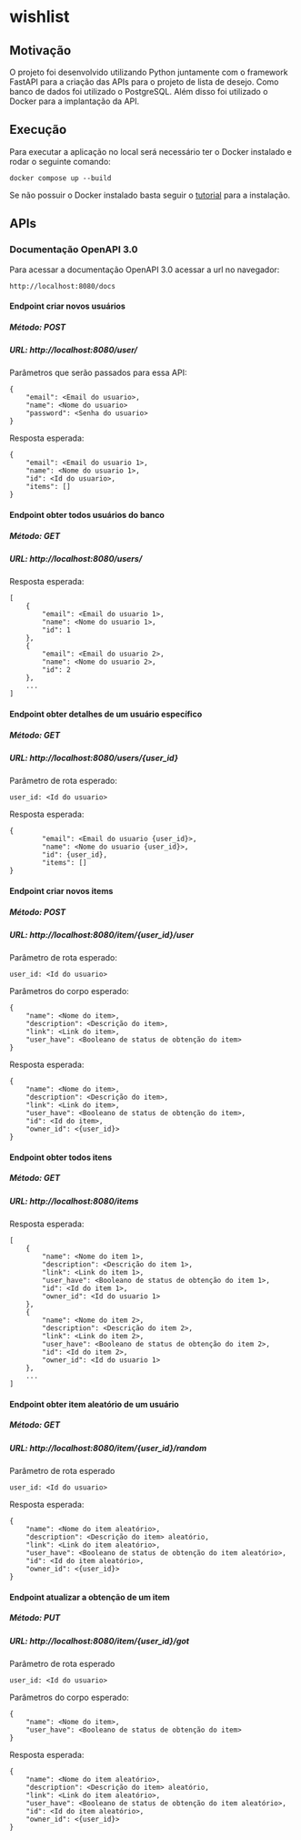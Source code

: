 # wishlist
## Motivação

O projeto foi desenvolvido utilizando Python juntamente com o framework FastAPI para a criação das APIs para o projeto de lista de desejo. Como banco de dados foi utilizado o PostgreSQL.
Além disso foi utilizado o Docker para a implantação da API.

## Execução

Para executar a aplicação no local será necessário ter o Docker instalado e rodar o seguinte comando:

```
docker compose up --build
```

Se não possuir o Docker instalado basta seguir o [tutorial](https://www.notion.so/Instalando-o-Docker-e9ee20c07444455fa40675de80696a6e) para a instalação.

## APIs

### Documentação OpenAPI 3.0

Para acessar a documentação OpenAPI 3.0 acessar a url no navegador:

```
http://localhost:8080/docs
```

#### Endpoint criar novos usuários

##### Método: POST
##### URL: http://localhost:8080/user/

Parâmetros que serão passados para essa API:
```
{
    "email": <Email do usuario>,
    "name": <Nome do usuario>
    "password": <Senha do usuario>
}
```
Resposta esperada:
```
{
    "email": <Email do usuario 1>,
    "name": <Nome do usuario 1>,
    "id": <Id do usuario>,
    "items": []
}
```

#### Endpoint obter todos usuários do banco

##### Método: GET
##### URL: http://localhost:8080/users/

Resposta esperada:
```
[
    {
        "email": <Email do usuario 1>,
        "name": <Nome do usuario 1>,
        "id": 1
    },
    {
        "email": <Email do usuario 2>,
        "name": <Nome do usuario 2>,
        "id": 2
    },
    ...
]
```

#### Endpoint obter detalhes de um usuário específico

##### Método: GET
##### URL: http://localhost:8080/users/{user_id}

Parâmetro de rota esperado:
```
user_id: <Id do usuario>
```
Resposta esperada:
```
{
        "email": <Email do usuario {user_id}>,
        "name": <Nome do usuario {user_id}>,
        "id": {user_id},
        "items": []
}
```

#### Endpoint criar novos items

##### Método: POST
##### URL: http://localhost:8080/item/{user_id}/user

Parâmetro de rota esperado:
```
user_id: <Id do usuario>
```
Parâmetros do corpo esperado:
```
{
    "name": <Nome do item>,
    "description": <Descrição do item>,
    "link": <Link do item>,
    "user_have": <Booleano de status de obtenção do item>
}
```
Resposta esperada:
```
{
    "name": <Nome do item>,
    "description": <Descrição do item>,
    "link": <Link do item>,
    "user_have": <Booleano de status de obtenção do item>,
    "id": <Id do item>,
    "owner_id": <{user_id}>
}
```

#### Endpoint obter todos itens

##### Método: GET
##### URL: http://localhost:8080/items

Resposta esperada:
```
[
    {
        "name": <Nome do item 1>,
        "description": <Descrição do item 1>,
        "link": <Link do item 1>,
        "user_have": <Booleano de status de obtenção do item 1>,
        "id": <Id do item 1>,
        "owner_id": <Id do usuario 1>
    },
    {
        "name": <Nome do item 2>,
        "description": <Descrição do item 2>,
        "link": <Link do item 2>,
        "user_have": <Booleano de status de obtenção do item 2>,
        "id": <Id do item 2>,
        "owner_id": <Id do usuario 1>
    },
    ...
]
```

#### Endpoint obter item aleatório de um usuário

##### Método: GET
##### URL: http://localhost:8080/item/{user_id}/random

Parâmetro de rota esperado
```
user_id: <Id do usuario>
```
Resposta esperada:
```
{
    "name": <Nome do item aleatório>,
    "description": <Descrição do item> aleatório,
    "link": <Link do item aleatório>,
    "user_have": <Booleano de status de obtenção do item aleatório>,
    "id": <Id do item aleatório>,
    "owner_id": <{user_id}>
}
```
#### Endpoint atualizar a obtenção de um item

##### Método: PUT
##### URL: http://localhost:8080/item/{user_id}/got
Parâmetro de rota esperado
```
user_id: <Id do usuario>
```
Parâmetros do corpo esperado:
```
{
    "name": <Nome do item>,
    "user_have": <Booleano de status de obtenção do item>
}
```
Resposta esperada:
```
{
    "name": <Nome do item aleatório>,
    "description": <Descrição do item> aleatório,
    "link": <Link do item aleatório>,
    "user_have": <Booleano de status de obtenção do item aleatório>,
    "id": <Id do item aleatório>,
    "owner_id": <{user_id}>
}
```
